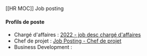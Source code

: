 [[HR MOC]]
Job posting

#### Profils de poste
- Chargé d'affaires :  [2022 - job desc chargé d'affaires](file:///C%3A%5CUsers%5CBOUCULAT%5COneDrive%20-%20SKF%5CDocuments%5C2022%5CRecu%5CCeline%20Amiot%5CJob%20description%5C2022%20-%20job%20desc%20charg%C3%A9%20d'affaires.doc)
- Chef de projet :  [Job Posting - Chef de projet](file:///C%3A%5CUsers%5CBOUCULAT%5COneDrive%20-%20SKF%5CDocuments%5C2022%5CTravail%5C61%20HR%5C6.50%20HR%5CJob%20Description%5CJob%20Posting%20-%20Chef%20de%20projet.docx)
- Business Development :